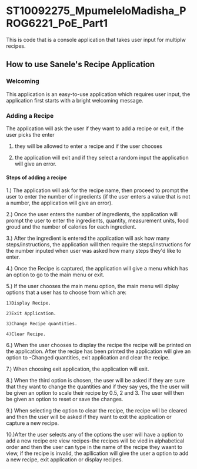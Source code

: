 # ST10092275_MpumeleloMadisha_PROG6221_PoE_Part1
This is code that is a console application that takes user input for multiplw recipes.
## How to use Sanele's Recipe Application
### Welcoming
This application is an easy-to-use application which requires user input, the application first starts with a  bright welcoming message.
### Adding a Recipe
The application will ask the user if they want to add a  recipe or exit, if the user picks the enter 
1) they will be allowed to enter a recipe and if the user chooses 

2) the application will exit and if they select a random input the application will give an error.
#### Steps of adding a recipe
1.) The application will ask for the recipe name, then proceed to prompt the user to enter the number of ingredients (if the user enters a value that is not a number, the application will give an error).

2.) Once the user enters the number of ingredients, the application will prompt the user to enter the ingredients, quantity, measurement units, food groud and the number of calories for each ingredient.

3.) After the ingredient is entered the application will ask how many steps/instructions, the application will then require the steps/instructions for the number inputed when user was asked how many steps they'd like to enter.

4.) Once the Recipe is captured, the application will give a menu which has an option to go to the main menu or exit.

5.) If the user chooses the main menu option, the  main menu will diplay options that a user has to choose from which are:

    1)Display Recipe.
    
    2)Exit Application.
    
    3)Change Recipe quantities.
    
    4)Clear Recipe.
    
6.) When the user chooses to display the recipe the recipe will be printed on the application. After the recipe has been printed the application will give an option to -Changed quantities, exit application and clear the recipe.

7.) When choosing exit application, the application will exit.

8.) When the third option is chosen, the user will be asked if they are sure that they want to change the quantities and if they say yes, the the user will be given an option to scale their recipe by 0.5, 2 and 3. The user will then be given an option to reset or save the changes.

9.) When selecting the option to clear the recipe, the recipe will be cleared and then the user will be asked if they want to exit the application or capture a new recipe.

10.)After the user selects any of the options the user will have a option to add a new recipe ore view recipes-the recipes will be vied in alphabetical order and then the user can type in the name of the recipe they waant to view, if the recipe is invalid, the apllication will give the user a option to add a new recipe, exit application or display recipes.




